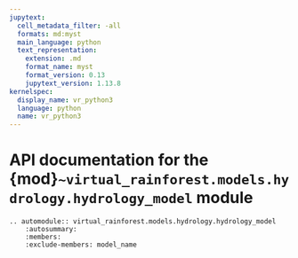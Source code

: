 ```yaml
---
jupytext:
  cell_metadata_filter: -all
  formats: md:myst
  main_language: python
  text_representation:
    extension: .md
    format_name: myst
    format_version: 0.13
    jupytext_version: 1.13.8
kernelspec:
  display_name: vr_python3
  language: python
  name: vr_python3
---
```


<!-- markdownlint-disable-next-line  MD013 -->
# API documentation for the {mod}`~virtual_rainforest.models.hydrology.hydrology_model` module

```{eval-rst}
.. automodule:: virtual_rainforest.models.hydrology.hydrology_model
    :autosummary:
    :members:
    :exclude-members: model_name
```
